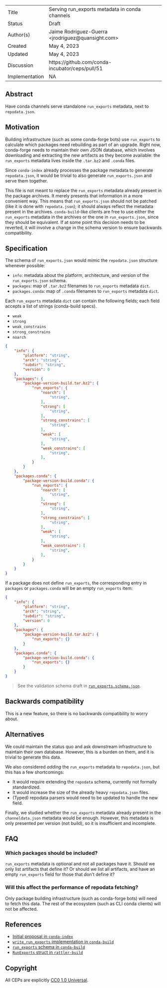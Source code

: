 <table>
<tr><td> Title </td><td> Serving run_exports metadata in conda channels </td>
<tr><td> Status </td><td> Draft </td></tr>
<tr><td> Author(s) </td>
<td> 
    Jaime Rodríguez-Guerra &lt;jrodriguez@quansight.com&gt;
</td></tr>
<tr><td> Created </td><td> May 4, 2023</td></tr>
<tr><td> Updated </td><td> May 4, 2023</td></tr>
<tr><td> Discussion </td><td> https://github.com/conda-incubator/ceps/pull/51 </td></tr>
<tr><td> Implementation </td><td> NA </td></tr>
</table>

## Abstract

Have conda channels serve standalone `run_exports` metadata, next to `repodata.json`.

## Motivation

Building infrastructure (such as some conda-forge bots) use `run_exports` to calculate which packages need rebuilding as part of an upgrade. Right now, conda-forge needs to maintain their own JSON database, which involves downloading and extracting the new artifacts as they become available: the `run_exports` metadata lives inside the `.tar.bz2` and `.conda` files.

Since `conda-index` already processes the package metadata to generate `repodata.json`, it would be trivial to also generate `run_exports.json` and serve them together.

This file is not meant to replace the `run_exports` metadata already present in the package archives. It merely presents that information in a more convenient way. 
This means that `run_exports.json` should not be patched (like it is done with `repodata.json`);
it should always reflect the metadata present in the archives. 
`conda-build`-like clients are free to use either the `run_exports` metadata in the archives or the one in `run_exports.json`, since they should be equivalent.
If at some point this decision needs to be reverted, it will involve a change in the schema version to ensure backwards compatibility.

## Specification

The schema of `run_exports.json` would mimic the `repodata.json` structure whenever possible:

* `info`: metadata about the platform, architecture, and version of the `run_exports.json` schema.
* `packages`: map of `.tar.bz2` filenames to `run_exports` metadata `dict`.
* `packages.conda`: map of `.conda` filenames to `run_exports` metadata `dict`.

Each `run_exports` metadata `dict` can contain the following fields; each field accepts a list of strings (conda-build specs).

- `weak`
- `strong`
- `weak_constrains`
- `strong_constrains`
- `noarch`

```json
{   
    "info": {
        "platform": "string",
        "arch": "string",
        "subdir": "string",
        "version": 0
    },
    "packages": {
        "package-version-build.tar.bz2": {
            "run_exports": {
                "noarch": [
                    "string",
                ],
                "strong": [
                    "string",
                ],
                "strong_constrains": [
                    "string",
                ],
                "weak": [
                    "string",
                ],
                "weak_constrains": [
                    "string",
                ],
            }
        }
    },
    "packages.conda": {
        "package-version-build.conda": {
            "run_exports": {
                "noarch": [
                    "string",
                ],
                "strong": [
                    "string",
                ],
                "strong_constrains": [
                    "string",
                ],
                "weak": [
                    "string",
                ],
                "weak_constrains": [
                    "string",
                ],
            }
        }
    }
}
```

If a package does not define `run_exports`, the corresponding entry in `packages` or `packages.conda` will be an empty `run_exports` item:

```json
{
    "info": {
        "platform": "string",
        "arch": "string",
        "subdir": "string",
        "version": 0
    },
    "packages": {
        "package-version-build.tar.bz2": {
            "run_exports": {}
        }
    },
    "packages.conda": {
        "package-version-build.conda": {
            "run_exports": {}
        }
    }
}
```

> See the validation schema draft in [`run_exports.schema.json`](https://github.com/conda/schemas/pull/25).


## Backwards compatibility

This is a new feature, so there is no backwards compatibility to worry about.

## Alternatives

We could maintain the status quo and ask downstream infrastructure to maintain their own database. However, this is a burden on them, and it is trivial to generate this data.

We also considered _adding_ the `run_exports` metadata to `repodata.json`, but this has a few shortcomings:

- It would require extending the `repodata` schema, currently not formally standardized.
- It would increase the size of the already heavy `repodata.json` files.
- (Typed) repodata parsers would need to be updated to handle the new field.

Finally, we studied whether the `run_exports` metadata already present in the `channeldata.json` metadata would be enough. However, this metadata is only presented per version (not build), so it is insufficient and incomplete.

## FAQ

### Which packages should be included?

`run_exports` metadata is optional and not all packages have it. Should we only list artifacts that define it? Or should we list all artifacts, and have an empty `run_exports` field for those that don't define it?

### Will this affect the performance of repodata fetching?

Only package building infrastructure (such as conda-forge bots) will need to fetch this data. The rest of the ecosystem (such as CLI conda clients) will not be affected.

## References

- [Initial proposal in `conda-index`](https://github.com/conda/conda-index/issues/102)
- [`write_run_exports` implementation in `conda-build`](https://github.com/conda/conda-build/blob/9fd6279cf510d34008fd0423c9efe364302e7589/conda_build/build.py#L1508-L1517)
- [`run_exports` schema in `conda-build`](https://github.com/conda/conda-build/blob/9fd6279cf510d34008fd0423c9efe364302e7589/conda_build/utils.py#L132C1-L138)
- [`RunExports` struct in `rattler-build`](https://github.com/prefix-dev/rattler-build/blob/1ac730501651fd124a086ee1db92a67cd5b55429/src/metadata.rs#L53-L66)


## Copyright

All CEPs are explicitly [CC0 1.0 Universal](https://creativecommons.org/publicdomain/zero/1.0/).
